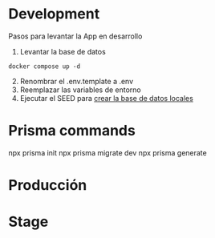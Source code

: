 # Development

Pasos para levantar la App en desarrollo

1. Levantar la base de datos

```
docker compose up -d
```
2. Renombrar el .env.template a .env
3. Reemplazar las variables de entorno
4. Ejecutar el SEED para [crear la base de datos locales](localhost:3000/api/seed)

# Prisma commands

npx prisma init
npx prisma migrate dev
npx prisma generate

# Producción

# Stage
